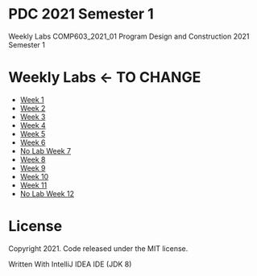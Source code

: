 # PDC 2021 Semester 1
Weekly Labs COMP603_2021_01 Program Design and Construction 2021 Semester 1

# Weekly Labs <- TO CHANGE
  - [Week 1](https://github.com/MiguelEmmara-ai/P2_2020_S2/tree/master/src/Week01)
  - [Week 2](https://github.com/MiguelEmmara-ai/P2_2020_S2/tree/master/src/Week02)
  - [Week 3](https://github.com/MiguelEmmara-ai/P2_2020_S2/tree/master/src/Week03)
  - [Week 4](https://github.com/MiguelEmmara-ai/P2_2020_S2/tree/master/src/Week04)
  - [Week 5](https://github.com/MiguelEmmara-ai/P2_2020_S2/tree/master/src/Week05)
  - [Week 6](https://github.com/MiguelEmmara-ai/P2_2020_S2/tree/master/src/Week06)
  - [No Lab Week 7](https://github.com/MiguelEmmara-ai/P2_2020_S2)
  - [Week 8](https://github.com/MiguelEmmara-ai/P2_2020_S2/tree/master/src/Week08)
  - [Week 9](https://github.com/MiguelEmmara-ai/P2_2020_S2/tree/master/src/Week09)
  - [Week 10](https://github.com/MiguelEmmara-ai/P2_2020_S2/tree/master/src/Week10)
  - [Week 11](https://github.com/MiguelEmmara-ai/P2_2020_S2/tree/master/src/Week11)
  - [No Lab Week 12](https://github.com/MiguelEmmara-ai/P2_2020_S2)

# License

Copyright 2021. Code released under the MIT license.

Written With IntelliJ IDEA IDE (JDK 8)
